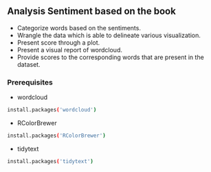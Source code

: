 ## Analysis Sentiment based on the book
- Categorize words based on the sentiments.
- Wrangle the data which is able to delineate various visualization.
- Present score through a plot.
- Present a visual report of wordcloud.
- Provide scores to the corresponding words that are present in the dataset.

### Prerequisites
* wordcloud
```sh
install.packages('wordcloud')
```
* RColorBrewer
```sh
install.packages('RColorBrewer')
```
* tidytext
```sh
install.packages('tidytext')
```
